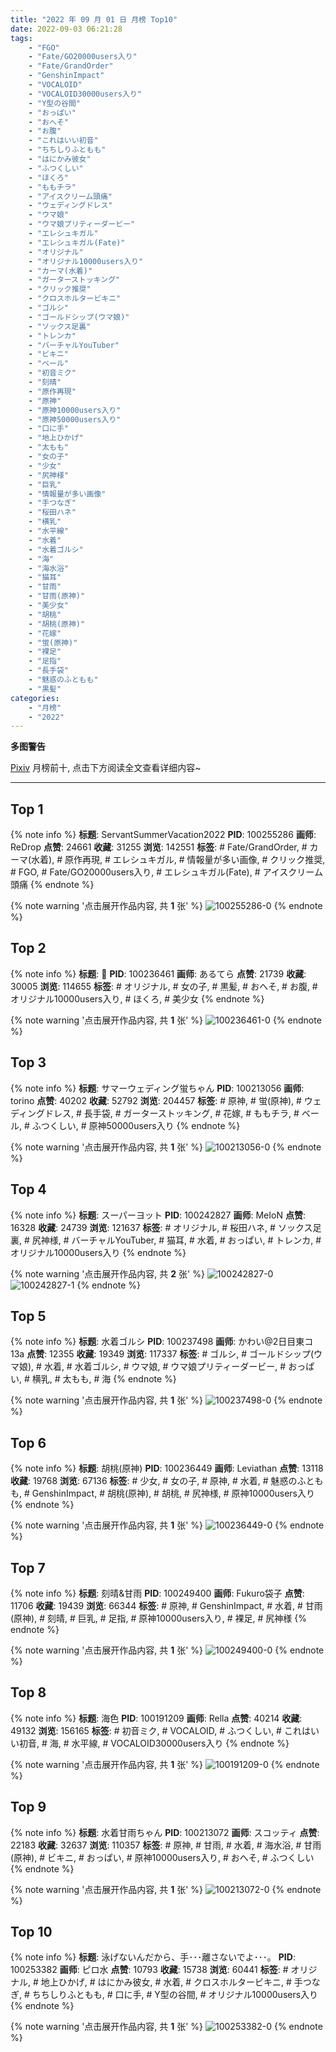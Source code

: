 ```yaml
---
title: "2022 年 09 月 01 日 月榜 Top10"
date: 2022-09-03 06:21:28
tags:
    - "FGO"
    - "Fate/GO20000users入り"
    - "Fate/GrandOrder"
    - "GenshinImpact"
    - "VOCALOID"
    - "VOCALOID30000users入り"
    - "Y型の谷間"
    - "おっぱい"
    - "おへそ"
    - "お腹"
    - "これはいい初音"
    - "ちちしりふともも"
    - "はにかみ彼女"
    - "ふつくしい"
    - "ほくろ"
    - "ももチラ"
    - "アイスクリーム頭痛"
    - "ウェディングドレス"
    - "ウマ娘"
    - "ウマ娘プリティーダービー"
    - "エレシュキガル"
    - "エレシュキガル(Fate)"
    - "オリジナル"
    - "オリジナル10000users入り"
    - "カーマ(水着)"
    - "ガーターストッキング"
    - "クリック推奨"
    - "クロスホルタービキニ"
    - "ゴルシ"
    - "ゴールドシップ(ウマ娘)"
    - "ソックス足裏"
    - "トレンカ"
    - "バーチャルYouTuber"
    - "ビキニ"
    - "ベール"
    - "初音ミク"
    - "刻晴"
    - "原作再現"
    - "原神"
    - "原神10000users入り"
    - "原神50000users入り"
    - "口に手"
    - "地上ひかげ"
    - "太もも"
    - "女の子"
    - "少女"
    - "尻神様"
    - "巨乳"
    - "情報量が多い画像"
    - "手つなぎ"
    - "桜田ハネ"
    - "横乳"
    - "水平線"
    - "水着"
    - "水着ゴルシ"
    - "海"
    - "海水浴"
    - "猫耳"
    - "甘雨"
    - "甘雨(原神)"
    - "美少女"
    - "胡桃"
    - "胡桃(原神)"
    - "花嫁"
    - "蛍(原神)"
    - "裸足"
    - "足指"
    - "長手袋"
    - "魅惑のふともも"
    - "黒髪"
categories:
    - "月榜"
    - "2022"
---
```


<i class="fa fa-triangle-exclamation"></i>**多图警告**<i class="fa fa-triangle-exclamation"></i>

[Pixiv](https://www.pixiv.net/) 月榜前十, 点击下方阅读全文查看详细内容~

<!-- more -->

---

## Top 1

{% note info %}
**标题**: ServantSummerVacation2022
**PID**: 100255286 **画师**: ReDrop
**点赞**: 24661 **收藏**: 31255 **浏览**: 142551
**标签**: # Fate/GrandOrder, # カーマ(水着), # 原作再現, # エレシュキガル, # 情報量が多い画像, # クリック推奨, # FGO, # Fate/GO20000users入り, # エレシュキガル(Fate), # アイスクリーム頭痛
{% endnote %}

{% note warning '点击展开作品内容, 共 **1** 张' %}
![100255286-0](https://i.pixiv.re/img-original/img/2022/08/05/21/25/58/100255286_p0.jpg)
{% endnote %}

## Top 2

{% note info %}
**标题**: 🖤
**PID**: 100236461 **画师**: あるてら
**点赞**: 21739 **收藏**: 30005 **浏览**: 114655
**标签**: # オリジナル, # 女の子, # 黒髪, # おへそ, # お腹, # オリジナル10000users入り, # ほくろ, # 美少女
{% endnote %}

{% note warning '点击展开作品内容, 共 **1** 张' %}
![100236461-0](https://i.pixiv.re/img-original/img/2022/08/05/00/00/07/100236461_p0.png)
{% endnote %}

## Top 3

{% note info %}
**标题**: サマーウェディング蛍ちゃん
**PID**: 100213056 **画师**: torino
**点赞**: 40202 **收藏**: 52792 **浏览**: 204457
**标签**: # 原神, # 蛍(原神), # ウェディングドレス, # 長手袋, # ガーターストッキング, # 花嫁, # ももチラ, # ベール, # ふつくしい, # 原神50000users入り
{% endnote %}

{% note warning '点击展开作品内容, 共 **1** 张' %}
![100213056-0](https://i.pixiv.re/img-original/img/2022/08/05/17/14/20/100213056_p0.jpg)
{% endnote %}

## Top 4

{% note info %}
**标题**: スーパーヨット
**PID**: 100242827 **画师**: MeIoN
**点赞**: 16328 **收藏**: 24739 **浏览**: 121637
**标签**: # オリジナル, # 桜田ハネ, # ソックス足裏, # 尻神様, # バーチャルYouTuber, # 猫耳, # 水着, # おっぱい, # トレンカ, # オリジナル10000users入り
{% endnote %}

{% note warning '点击展开作品内容, 共 **2** 张' %}
![100242827-0](https://i.pixiv.re/img-original/img/2022/08/05/08/51/24/100242827_p0.jpg)
![100242827-1](https://i.pixiv.re/img-original/img/2022/08/05/08/51/24/100242827_p1.jpg)
{% endnote %}

## Top 5

{% note info %}
**标题**: 水着ゴルシ
**PID**: 100237498 **画师**: かわい@2日目東コ13a
**点赞**: 12355 **收藏**: 19349 **浏览**: 117337
**标签**: # ゴルシ, # ゴールドシップ(ウマ娘), # 水着, # 水着ゴルシ, # ウマ娘, # ウマ娘プリティーダービー, # おっぱい, # 横乳, # 太もも, # 海
{% endnote %}

{% note warning '点击展开作品内容, 共 **1** 张' %}
![100237498-0](https://i.pixiv.re/img-original/img/2022/08/05/00/29/53/100237498_p0.jpg)
{% endnote %}

## Top 6

{% note info %}
**标题**: 胡桃(原神)
**PID**: 100236449 **画师**: Leviathan
**点赞**: 13118 **收藏**: 19768 **浏览**: 67136
**标签**: # 少女, # 女の子, # 原神, # 水着, # 魅惑のふともも, # GenshinImpact, # 胡桃(原神), # 胡桃, # 尻神様, # 原神10000users入り
{% endnote %}

{% note warning '点击展开作品内容, 共 **1** 张' %}
![100236449-0](https://i.pixiv.re/img-original/img/2022/08/05/00/00/06/100236449_p0.png)
{% endnote %}

## Top 7

{% note info %}
**标题**: 刻晴&甘雨
**PID**: 100249400 **画师**: Fukuro袋子
**点赞**: 11706 **收藏**: 19439 **浏览**: 66344
**标签**: # 原神, # GenshinImpact, # 水着, # 甘雨(原神), # 刻晴, # 巨乳, # 足指, # 原神10000users入り, # 裸足, # 尻神様
{% endnote %}

{% note warning '点击展开作品内容, 共 **1** 张' %}
![100249400-0](https://i.pixiv.re/img-original/img/2022/08/05/17/19/19/100249400_p0.jpg)
{% endnote %}

## Top 8

{% note info %}
**标题**: 海色
**PID**: 100191209 **画师**: Rella
**点赞**: 40214 **收藏**: 49132 **浏览**: 156165
**标签**: # 初音ミク, # VOCALOID, # ふつくしい, # これはいい初音, # 海, # 水平線, # VOCALOID30000users入り
{% endnote %}

{% note warning '点击展开作品内容, 共 **1** 张' %}
![100191209-0](https://i.pixiv.re/img-original/img/2022/08/03/00/30/01/100191209_p0.jpg)
{% endnote %}

## Top 9

{% note info %}
**标题**: 水着甘雨ちゃん
**PID**: 100213072 **画师**: スコッティ
**点赞**: 22183 **收藏**: 32637 **浏览**: 110357
**标签**: # 原神, # 甘雨, # 水着, # 海水浴, # 甘雨(原神), # ビキニ, # おっぱい, # 原神10000users入り, # おへそ, # ふつくしい
{% endnote %}

{% note warning '点击展开作品内容, 共 **1** 张' %}
![100213072-0](https://i.pixiv.re/img-original/img/2022/08/04/00/00/10/100213072_p0.jpg)
{% endnote %}

## Top 10

{% note info %}
**标题**: 泳げないんだから、手･･･離さないでよ･･･。
**PID**: 100253382 **画师**: ピロ水
**点赞**: 10793 **收藏**: 15738 **浏览**: 60441
**标签**: # オリジナル, # 地上ひかげ, # はにかみ彼女, # 水着, # クロスホルタービキニ, # 手つなぎ, # ちちしりふともも, # 口に手, # Y型の谷間, # オリジナル10000users入り
{% endnote %}

{% note warning '点击展开作品内容, 共 **1** 张' %}
![100253382-0](https://i.pixiv.re/img-original/img/2022/08/05/20/14/13/100253382_p0.jpg)
{% endnote %}
